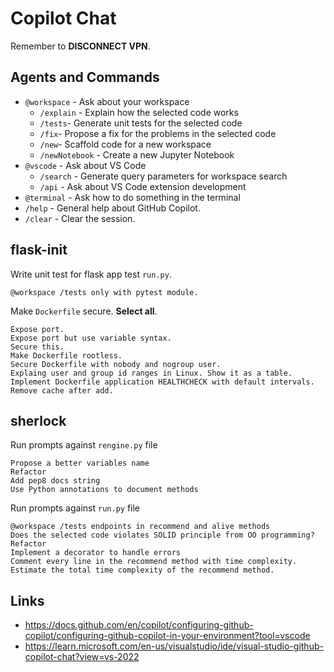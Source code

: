 # Copilot Chat

Remember to **DISCONNECT VPN**.

## Agents and Commands

* `@workspace` - Ask about your workspace
	* `/explain` - Explain how the selected code works
	* `/tests`- Generate unit tests for the selected code
	* `/fix`- Propose a fix for the problems in the selected code
	* `/new`- Scaffold code for a new workspace
	* `/newNotebook` - Create a new Jupyter Notebook
* `@vscode` - Ask about VS Code
	* `/search` - Generate query parameters for workspace search
	* `/api` - Ask about VS Code extension development
* `@terminal` - Ask how to do something in the terminal
* `/help` - General help about GitHub Copilot.
* `/clear` - Clear the session.

## flask-init

Write unit test for flask app test `run.py`.

```
@workspace /tests only with pytest module.
```

Make `Dockerfile` secure. **Select all**.

```shell
Expose port.
Expose port but use variable syntax.
Secure this.
Make Dockerfile rootless.
Secure Dockerfile with nobody and nogroup user.
Explaing user and group id ranges in Linux. Show it as a table.
Implement Dockerfile application HEALTHCHECK with default intervals.
Remove cache after add.
```

## sherlock

Run prompts against `rengine.py` file

```
Propose a better variables name
Refactor
Add pep8 docs string
Use Python annotations to document methods
```

Run prompts against `run.py` file

```
@workspace /tests endpoints in recommend and alive methods
Does the selected code violates SOLID principle from OO programming?
Refactor
Implement a decorator to handle errors
Comment every line in the recommend method with time complexity. Estimate the total time complexity of the recommend method.
```

## Links

- https://docs.github.com/en/copilot/configuring-github-copilot/configuring-github-copilot-in-your-environment?tool=vscode
- https://learn.microsoft.com/en-us/visualstudio/ide/visual-studio-github-copilot-chat?view=vs-2022
